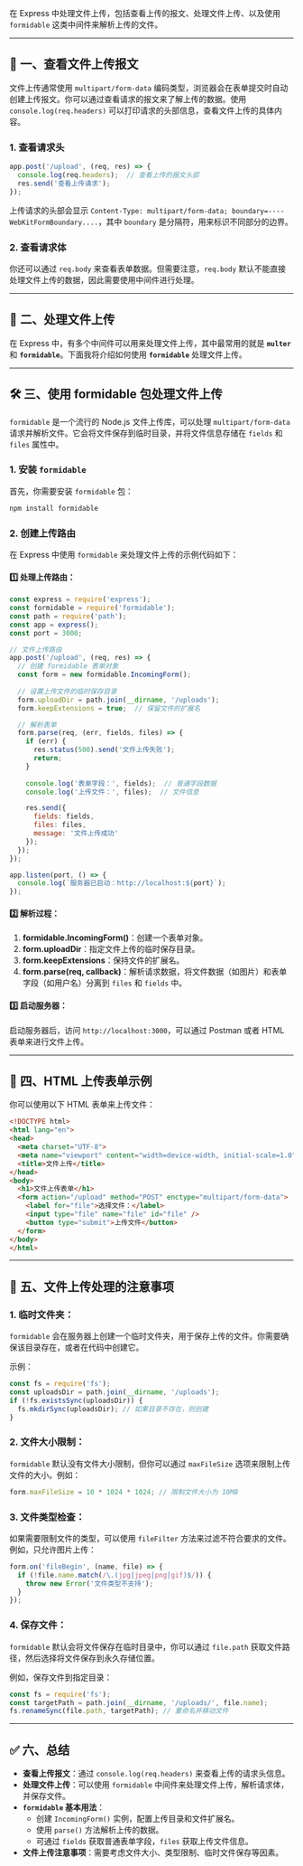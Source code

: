 在 Express 中处理文件上传，包括查看上传的报文、处理文件上传、以及使用 `formidable` 这类中间件来解析上传的文件。

---

## 🧐 一、查看文件上传报文

文件上传通常使用 `multipart/form-data` 编码类型，浏览器会在表单提交时自动创建上传报文。你可以通过查看请求的报文来了解上传的数据。使用 `console.log(req.headers)` 可以打印请求的头部信息，查看文件上传的具体内容。

### 1. 查看请求头

```js
app.post('/upload', (req, res) => {
  console.log(req.headers);  // 查看上传的报文头部
  res.send('查看上传请求');
});
```

上传请求的头部会显示 `Content-Type: multipart/form-data; boundary=----WebKitFormBoundary....`，其中 `boundary` 是分隔符，用来标识不同部分的边界。

### 2. 查看请求体

你还可以通过 `req.body` 来查看表单数据。但需要注意，`req.body` 默认不能直接处理文件上传的数据，因此需要使用中间件进行处理。

---

## 🎯 二、处理文件上传

在 Express 中，有多个中间件可以用来处理文件上传，其中最常用的就是 **`multer`** 和 **`formidable`**。下面我将介绍如何使用 **`formidable`** 处理文件上传。

---

## 🛠️ 三、使用 formidable 包处理文件上传

`formidable` 是一个流行的 Node.js 文件上传库，可以处理 `multipart/form-data` 请求并解析文件。它会将文件保存到临时目录，并将文件信息存储在 `fields` 和 `files` 属性中。

### 1. 安装 `formidable`

首先，你需要安装 `formidable` 包：

```bash
npm install formidable
```

### 2. 创建上传路由

在 Express 中使用 `formidable` 来处理文件上传的示例代码如下：

#### 1️⃣ 处理上传路由：

```js
const express = require('express');
const formidable = require('formidable');
const path = require('path');
const app = express();
const port = 3000;

// 文件上传路由
app.post('/upload', (req, res) => {
  // 创建 formidable 表单对象
  const form = new formidable.IncomingForm();
  
  // 设置上传文件的临时保存目录
  form.uploadDir = path.join(__dirname, '/uploads');
  form.keepExtensions = true;  // 保留文件的扩展名

  // 解析表单
  form.parse(req, (err, fields, files) => {
    if (err) {
      res.status(500).send('文件上传失败');
      return;
    }
    
    console.log('表单字段：', fields);  // 普通字段数据
    console.log('上传文件：', files);  // 文件信息

    res.send({
      fields: fields,
      files: files,
      message: '文件上传成功'
    });
  });
});

app.listen(port, () => {
  console.log(`服务器已启动：http://localhost:${port}`);
});
```

#### 2️⃣ 解析过程：

1. **formidable.IncomingForm()**：创建一个表单对象。
2. **form.uploadDir**：指定文件上传的临时保存目录。
3. **form.keepExtensions**：保持文件的扩展名。
4. **form.parse(req, callback)**：解析请求数据，将文件数据（如图片）和表单字段（如用户名）分离到 `files` 和 `fields` 中。

#### 3️⃣ 启动服务器：

启动服务器后，访问 `http://localhost:3000`，可以通过 Postman 或者 HTML 表单来进行文件上传。

---

## 📄 四、HTML 上传表单示例

你可以使用以下 HTML 表单来上传文件：

```html
<!DOCTYPE html>
<html lang="en">
<head>
  <meta charset="UTF-8">
  <meta name="viewport" content="width=device-width, initial-scale=1.0">
  <title>文件上传</title>
</head>
<body>
  <h1>文件上传表单</h1>
  <form action="/upload" method="POST" enctype="multipart/form-data">
    <label for="file">选择文件：</label>
    <input type="file" name="file" id="file" />
    <button type="submit">上传文件</button>
  </form>
</body>
</html>
```

---

## 📝 五、文件上传处理的注意事项

### 1. **临时文件夹**：
   `formidable` 会在服务器上创建一个临时文件夹，用于保存上传的文件。你需要确保该目录存在，或者在代码中创建它。

   示例：

   ```js
   const fs = require('fs');
   const uploadsDir = path.join(__dirname, '/uploads');
   if (!fs.existsSync(uploadsDir)) {
     fs.mkdirSync(uploadsDir); // 如果目录不存在，则创建
   }
   ```

### 2. **文件大小限制**：
   `formidable` 默认没有文件大小限制，但你可以通过 `maxFileSize` 选项来限制上传文件的大小。例如：

   ```js
   form.maxFileSize = 10 * 1024 * 1024; // 限制文件大小为 10MB
   ```

### 3. **文件类型检查**：
   如果需要限制文件的类型，可以使用 `fileFilter` 方法来过滤不符合要求的文件。例如，只允许图片上传：

   ```js
   form.on('fileBegin', (name, file) => {
     if (!file.name.match(/\.(jpg|jpeg|png|gif)$/)) {
       throw new Error('文件类型不支持');
     }
   });
   ```

### 4. **保存文件**：
   `formidable` 默认会将文件保存在临时目录中，你可以通过 `file.path` 获取文件路径，然后选择将文件保存到永久存储位置。

   例如，保存文件到指定目录：

   ```js
   const fs = require('fs');
   const targetPath = path.join(__dirname, '/uploads/', file.name);
   fs.renameSync(file.path, targetPath); // 重命名并移动文件
   ```

---

## ✅ 六、总结

- **查看上传报文**：通过 `console.log(req.headers)` 来查看上传的请求头信息。
- **处理文件上传**：可以使用 `formidable` 中间件来处理文件上传，解析请求体，并保存文件。
- **`formidable` 基本用法**：
  - 创建 `IncomingForm()` 实例，配置上传目录和文件扩展名。
  - 使用 `parse()` 方法解析上传的数据。
  - 可通过 `fields` 获取普通表单字段，`files` 获取上传文件信息。
- **文件上传注意事项**：需要考虑文件大小、类型限制、临时文件保存等因素。